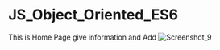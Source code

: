 # JS_Object_Oriented_ES6
This is Home Page give information and Add
![Screenshot_9](https://user-images.githubusercontent.com/31030260/71526346-9e40b100-2900-11ea-83ea-e7f271d34000.png)

